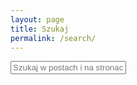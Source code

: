 ```yaml
---
layout: page
title: Szukaj
permalink: /search/
---
```


<div id="search-container">
    <input type="text" id="search-input" placeholder="Szukaj w postach i na stronach...">
    <div id="results-container"></div>
</div>

<script src="{{ site.baseurl }}/assets/simple-jekyll-search.min.js" type="text/javascript"></script>

<script>
    SimpleJekyllSearch({
    searchInput: document.getElementById('search-input'),
    resultsContainer: document.getElementById('results-container'),
    searchResultTemplate: '<div style="text-align: left !important;" class="search_result"><a href="{url}"><h1 style="text-align:left !important;">{title}</h1></a><div class="post_date">{date}</span></div><div style="text-transform: uppercase;"><small>Tagi: #{tags}</small> | <small>Kategoria:{category}</small></div><p>{excerpt}</p>',
    json: '{{ site.baseurl }}/search.json'
    });
</script>